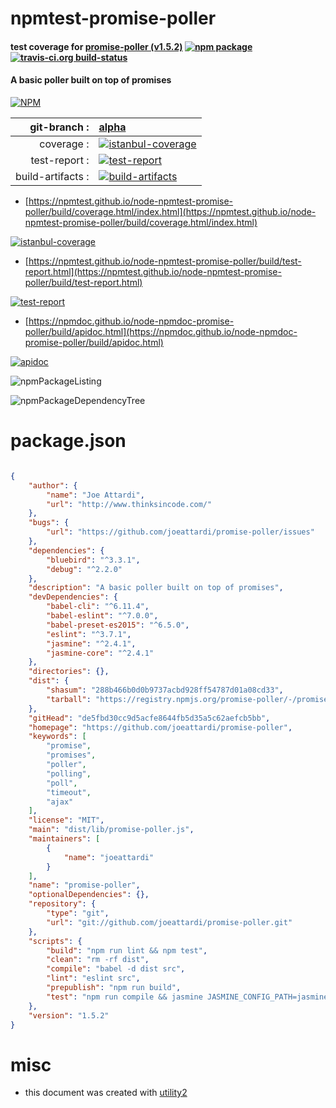# npmtest-promise-poller

#### test coverage for  [promise-poller (v1.5.2)](https://github.com/joeattardi/promise-poller)  [![npm package](https://img.shields.io/npm/v/npmtest-promise-poller.svg?style=flat-square)](https://www.npmjs.org/package/npmtest-promise-poller) [![travis-ci.org build-status](https://api.travis-ci.org/npmtest/node-npmtest-promise-poller.svg)](https://travis-ci.org/npmtest/node-npmtest-promise-poller)

#### A basic poller built on top of promises

[![NPM](https://nodei.co/npm/promise-poller.png?downloads=true&downloadRank=true&stars=true)](https://www.npmjs.com/package/promise-poller)

| git-branch : | [alpha](https://github.com/npmtest/node-npmtest-promise-poller/tree/alpha)|
|--:|:--|
| coverage : | [![istanbul-coverage](https://npmtest.github.io/node-npmtest-promise-poller/build/coverage.badge.svg)](https://npmtest.github.io/node-npmtest-promise-poller/build/coverage.html/index.html)|
| test-report : | [![test-report](https://npmtest.github.io/node-npmtest-promise-poller/build/test-report.badge.svg)](https://npmtest.github.io/node-npmtest-promise-poller/build/test-report.html)|
| build-artifacts : | [![build-artifacts](https://npmtest.github.io/node-npmtest-promise-poller/glyphicons_144_folder_open.png)](https://github.com/npmtest/node-npmtest-promise-poller/tree/gh-pages/build)|

- [https://npmtest.github.io/node-npmtest-promise-poller/build/coverage.html/index.html](https://npmtest.github.io/node-npmtest-promise-poller/build/coverage.html/index.html)

[![istanbul-coverage](https://npmtest.github.io/node-npmtest-promise-poller/build/screenCapture.buildCi.browser.%252Ftmp%252Fbuild%252Fcoverage.lib.html.png)](https://npmtest.github.io/node-npmtest-promise-poller/build/coverage.html/index.html)

- [https://npmtest.github.io/node-npmtest-promise-poller/build/test-report.html](https://npmtest.github.io/node-npmtest-promise-poller/build/test-report.html)

[![test-report](https://npmtest.github.io/node-npmtest-promise-poller/build/screenCapture.buildCi.browser.%252Ftmp%252Fbuild%252Ftest-report.html.png)](https://npmtest.github.io/node-npmtest-promise-poller/build/test-report.html)

- [https://npmdoc.github.io/node-npmdoc-promise-poller/build/apidoc.html](https://npmdoc.github.io/node-npmdoc-promise-poller/build/apidoc.html)

[![apidoc](https://npmdoc.github.io/node-npmdoc-promise-poller/build/screenCapture.buildCi.browser.%252Ftmp%252Fbuild%252Fapidoc.html.png)](https://npmdoc.github.io/node-npmdoc-promise-poller/build/apidoc.html)

![npmPackageListing](https://npmtest.github.io/node-npmtest-promise-poller/build/screenCapture.npmPackageListing.svg)

![npmPackageDependencyTree](https://npmtest.github.io/node-npmtest-promise-poller/build/screenCapture.npmPackageDependencyTree.svg)



# package.json

```json

{
    "author": {
        "name": "Joe Attardi",
        "url": "http://www.thinksincode.com/"
    },
    "bugs": {
        "url": "https://github.com/joeattardi/promise-poller/issues"
    },
    "dependencies": {
        "bluebird": "^3.3.1",
        "debug": "^2.2.0"
    },
    "description": "A basic poller built on top of promises",
    "devDependencies": {
        "babel-cli": "^6.11.4",
        "babel-eslint": "^7.0.0",
        "babel-preset-es2015": "^6.5.0",
        "eslint": "^3.7.1",
        "jasmine": "^2.4.1",
        "jasmine-core": "^2.4.1"
    },
    "directories": {},
    "dist": {
        "shasum": "288b466b0d0b9737acbd928ff54787d01a08cd33",
        "tarball": "https://registry.npmjs.org/promise-poller/-/promise-poller-1.5.2.tgz"
    },
    "gitHead": "de5fbd30cc9d5acfe8644fb5d35a5c62aefcb5bb",
    "homepage": "https://github.com/joeattardi/promise-poller",
    "keywords": [
        "promise",
        "promises",
        "poller",
        "polling",
        "poll",
        "timeout",
        "ajax"
    ],
    "license": "MIT",
    "main": "dist/lib/promise-poller.js",
    "maintainers": [
        {
            "name": "joeattardi"
        }
    ],
    "name": "promise-poller",
    "optionalDependencies": {},
    "repository": {
        "type": "git",
        "url": "git://github.com/joeattardi/promise-poller.git"
    },
    "scripts": {
        "build": "npm run lint && npm test",
        "clean": "rm -rf dist",
        "compile": "babel -d dist src",
        "lint": "eslint src",
        "prepublish": "npm run build",
        "test": "npm run compile && jasmine JASMINE_CONFIG_PATH=jasmine.json"
    },
    "version": "1.5.2"
}
```



# misc
- this document was created with [utility2](https://github.com/kaizhu256/node-utility2)
